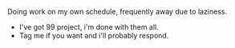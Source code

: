 Doing work on my own schedule, frequently away due to laziness.

- I've got 99 project, i'm done with them all.
- Tag me if you want and i'll probably respond.
